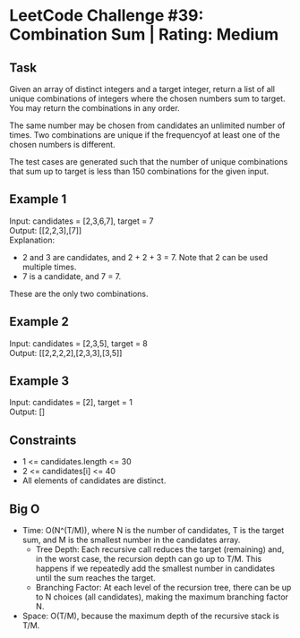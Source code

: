 # LeetCode Challenge #39: Combination Sum | Rating: Medium

## Task

Given an array of distinct integers and a target integer, return a list of all unique combinations of integers where the chosen numbers sum to target. You may return the combinations in any order.

The same number may be chosen from candidates an unlimited number of times. Two combinations are unique if the frequencyof at least one of the chosen numbers is different.

The test cases are generated such that the number of unique combinations that sum up to target is less than 150 combinations for the given input.

## Example 1

Input: candidates = [2,3,6,7], target = 7  
Output: [[2,2,3],[7]]  
Explanation:

- 2 and 3 are candidates, and 2 + 2 + 3 = 7. Note that 2 can be used multiple times.
- 7 is a candidate, and 7 = 7.

These are the only two combinations.

## Example 2

Input: candidates = [2,3,5], target = 8  
Output: [[2,2,2,2],[2,3,3],[3,5]]  

## Example 3

Input: candidates = [2], target = 1  
Output: []

## Constraints

- 1 <= candidates.length <= 30
- 2 <= candidates[i] <= 40
- All elements of candidates are distinct.

## Big O

- Time: O(N^(T/M)), where N is the number of candidates, T is the target sum, and M is the smallest number in the candidates array.
  - Tree Depth: Each recursive call reduces the target (remaining) and, in the worst case, the recursion depth can go up to T/M. This happens if we repeatedly add the smallest number in candidates until the sum reaches the target.
  - Branching Factor: At each level of the recursion tree, there can be up to N choices (all candidates), making the maximum branching factor N.
- Space: O(T/M), because the maximum depth of the recursive stack is T/M.
